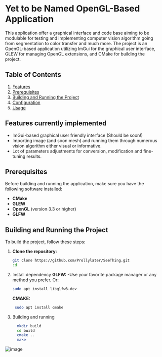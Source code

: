 # Yet to be Named OpenGL-Based Application

This application offer a graphical interface and code base aiming to be modulable for testing and implementing computer vision algorithm going from segmentation to color transfer and much more.
The project is an OpenGL-based application utilizing ImGui for the graphical user interface, GLEW for managing OpenGL extensions, and CMake for building the project.

## Table of Contents
1. [Features](#features)
2. [Prerequisites](#prerequisites)
3. [Building and Running the Project](#building-and-running-the-project)
4. [Configuration](#configuration)
5. [Usage](#usage)

## Features currently implemented 
- ImGui-based graphical user friendly interface (Should be soon!)
- Importing image (and soon mesh) and running them through numerous vision algorithm either visual or informative.
- Lot of parameters adjustments for conversion, modification and fine-tuning results.

## Prerequisites

Before building and running the application, make sure you have the following software installed:
- **CMake** 
- **GLEW** 
- **OpenGL** (version 3.3 or higher)
- **GLFW** 

## Building and Running the Project

To build the project, follow these steps:

1. **Clone the repository:**
   ```bash
   git clone https://github.com/Prollylater/SeeThing.git
   cd
2. Install dependency
   **GLFW:**
   -Use your favorite package manager or any method you prefer. Or:
     ```bash
     sudo apt install libglfw3-dev
     ```
   **CMAKE:**
     ```bash
      sudo apt install cmake
     ```
3. Building and running
    ```bash
      mkdir build
      cd build
      cmake ..
      make
    ```

![image](https://github.com/user-attachments/assets/33926deb-2afa-4857-ac03-36b3907d4e49)
